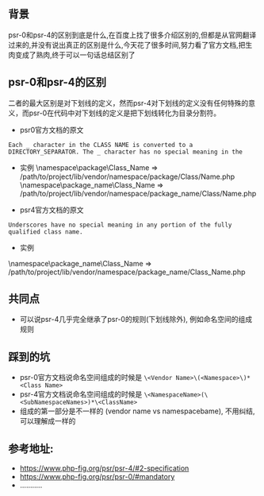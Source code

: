## 背景
psr-0和psr-4的区别到底是什么,在百度上找了很多介绍区别的,但都是从官网翻译过来的,并没有说出真正的区别是什么,今天花了很多时间,努力看了官方文档,把生肉变成了熟肉,终于可以一句话总结区别了

## psr-0和psr-4的区别
二者的最大区别是对下划线的定义，然而psr-4对下划线的定义没有任何特殊的意义，而psr-0在代码中对下划线的定义是把下划线转化为目录分割符。
- psr0官方文档的原文

```Each _ character in the CLASS NAME is converted to a DIRECTORY_SEPARATOR. The _ character has no special meaning in the``` 
- 实例
\namespace\package\Class_Name => /path/to/project/lib/vendor/namespace/package/Class/Name.php
\namespace\package_name\Class_Name => /path/to/project/lib/vendor/namespace/package_name/Class/Name.php

- psr4官方文档的原文

```Underscores have no special meaning in any portion of the fully qualified class name.```

- 实例

\namespace\package_name\Class_Name => /path/to/project/lib/vendor/namespace/package_name/Class_Name.php

## 共同点

- 可以说psr-4几乎完全继承了psr-0的规则(下划线除外), 例如命名空间的组成规则

## 踩到的坑

- psr-0官方文档说命名空间组成的时候是
```\<Vendor Name>\(<Namespace>\)*<Class Name>```
- psr-4官方文档说命名空间组成的时候是
```\<NamespaceName>(\<SubNamespaceNames>)*\<ClassName>```
- 组成的第一部分是不一样的 (vendor name vs namespacebame), 不用纠结,可以理解成一样的 

## 参考地址:

- https://www.php-fig.org/psr/psr-4/#2-specification
- https://www.php-fig.org/psr/psr-0/#mandatory
- ...........
